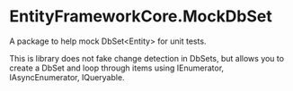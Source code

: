 # EntityFrameworkCore.MockDbSet
A package to help mock DbSet&lt;Entity> for unit tests.

This is library does not fake change detection in DbSets, but allows you to create a DbSet and loop through items using IEnumerator, IAsyncEnumerator, IQueryable.

